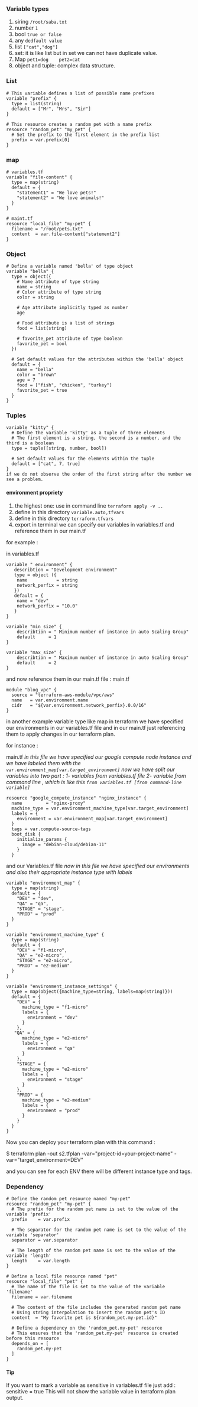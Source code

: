 
### Variable types
1. siring `/root/saba.txt`
2. number `1`
3. bool `true or false`
4. any `dedfault value`
5. list `["cat","dog"]`
6. set: it is like list but in set we can not have duplicate value.
7. Map `pet1=dog    pet2=cat`
8. object and tuple: complex data structure.

### List
```
# This variable defines a list of possible name prefixes
variable "prefix" {
  type = list(string)
  default = ["Mr", "Mrs", "Sir"]
}

# This resource creates a random pet with a name prefix 
resource "random_pet" "my_pet" {
  # Set the prefix to the first element in the prefix list
  prefix = var.prefix[0]
}

```

### map
```
# variables.tf
variable "file-content" {
  type = map(string)
  default = {
    "statement1" = "We love pets!"
    "statement2" = "We love animals!"
  }
}

# maint.tf
resource "local_file" "my-pet" {
  filename = "/root/pets.txt"
  content  = var.file-content["statement2"]
}

```

### Object
```
# Define a variable named 'bella' of type object
variable "bella" {
  type = object({
    # Name attribute of type string
    name = string
    # Color attribute of type string 
    color = string

    # Age attribute implicitly typed as number
    age

    # Food attribute is a list of strings
    food = list(string)

    # favorite_pet attribute of type boolean
    favorite_pet = bool
  })

  # Set default values for the attributes within the 'bella' object
  default = {
    name = "bella"
    color = "brown"
    age = 7
    food = ["fish", "chicken", "turkey"]
    favorite_pet = true
  }
}

```

### Tuples
```
variable "kitty" {
  # Define the variable 'kitty' as a tuple of three elements
  # The first element is a string, the second is a number, and the third is a boolean
  type = tuple([string, number, bool])

  # Set default values for the elements within the tuple
  default = ["cat", 7, true]
}
if we do not observe the order of the first string after the number we see a problem.
```

#### environment propriety 
1. the highest one: use in command line  `terraform apply -v ..`
2. define in this directory `variable.auto,tfvars`
3. define in this directory `terraform.tfvars`
4. export in terminal 
we can specify our variables in variables.tf and reference them in our main.tf

for example :

in variables.tf 
```
variable " environment" {
   describtion = "Development environment"
   type = object ({
    name           = string
    network_perfix = string
   })
   default = {
    name = "dev"
    network_perfix = "10.0"
   }
}

variable "min_size" {
    describtion = " Minimum number of instance in auto Scaling Group"
    default     = 1
}

variable "max_size" {
    describtion = " Maximum number of instance in auto Scaling Group"
    default     = 2
}
```

and now reference them in our main.tf file :
main.tf

```
module "blog_vpc" {
  source = "terraform-aws-module/vpc/aws"
  name   = var.environment.name
  cidr   = "${var.environment.network_perfix}.0.0/16" 
}
```


in another example  variable type like map in terraform we have specified our environments in our variables.tf file and in our main.tf  just referencing them to apply changes in our terraform plan.

for instance :

main.tf  *in this file we have specified our google compute node instance and we have labeled them with the  `var.environment_map[var.target_environment]`  now  we have split our variables into two part : 1- variables from variables.tf file   2- variable from command line , which is like this `from variables.tf [from command-line variable]`*

```
resource "google_compute_instance" "nginx_instance" {
  name         = "nginx-proxy"
  machine_type = var.environment_machine_type[var.target_environment]
  labels = {
    environment = var.environment_map[var.target_environment]
  }
  tags = var.compute-source-tags
  boot_disk {
    initialize_params {
      image = "debian-cloud/debian-11"
    }
  }
```
 
 and our Variables.tf file
   *now in this file we have specified our environments and also their appropriate instance type with labels*
```
variable "environment_map" {
  type = map(string)
  default = {
    "DEV" = "dev",
    "QA" = "qa",
    "STAGE" = "stage",
    "PROD" = "prod"
  }
}
  
variable "environment_machine_type" {
  type = map(string)
  default = {
    "DEV" = "f1-micro",
    "QA" = "e2-micro",
    "STAGE" = "e2-micro",
    "PROD" = "e2-medium"
  }
}

variable "environment_instance_settings" {
  type = map(object({machine_type=string, labels=map(string)}))
  default = {
    "DEV" = {
      machine_type = "f1-micro"
      labels = {
        environment = "dev"
      }
    },
   "QA" = {
      machine_type = "e2-micro"
      labels = {
        environment = "qa"
      }
    },
    "STAGE" = {
      machine_type = "e2-micro"
      labels = {
        environment = "stage"
      }
    },
    "PROD" = {
      machine_type = "e2-medium"
      labels = {
        environment = "prod"
      }
    }
  }
}
```

Now you can deploy your terraform plan with this command :

$ terraform plan -out s2.tfplan -var="project-id=your-project-name" -var="target_environment=DEV"

and you can see for each ENV there will be different instance type and tags.

### Dependency
```
# Define the random pet resource named "my-pet"
resource "random_pet" "my-pet" {
  # The prefix for the random pet name is set to the value of the variable 'prefix'
  prefix    = var.prefix

  # The separator for the random pet name is set to the value of the variable 'separator'
  separator = var.separator

  # The length of the random pet name is set to the value of the variable 'length'
  length    = var.length
}

# Define a local file resource named "pet"
resource "local_file" "pet" {
  # The name of the file is set to the value of the variable 'filename'
  filename = var.filename

  # The content of the file includes the generated random pet name
  # Using string interpolation to insert the random pet's ID
  content  = "My favorite pet is ${random_pet.my-pet.id}"

  # Define a dependency on the 'random_pet.my-pet' resource
  # This ensures that the 'random_pet.my-pet' resource is created before this resource
  depends_on = [
    random_pet.my-pet
  ]
}

```
#### Tip
 If you want to mark a variable as sensitive in variables.tf file just add :
     sensitive = true
 This will not show the variable value in terraform plan output.